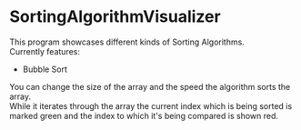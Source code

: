 # SortingAlgorithmVisualizer
This program showcases different kinds of Sorting Algorithms.
<br>Currently features:
- Bubble Sort

You can change the size of the array and the speed the algorithm sorts the array.<br>
While it iterates through the array the current index which is being sorted is marked green and the index to which it's being compared is shown red.
